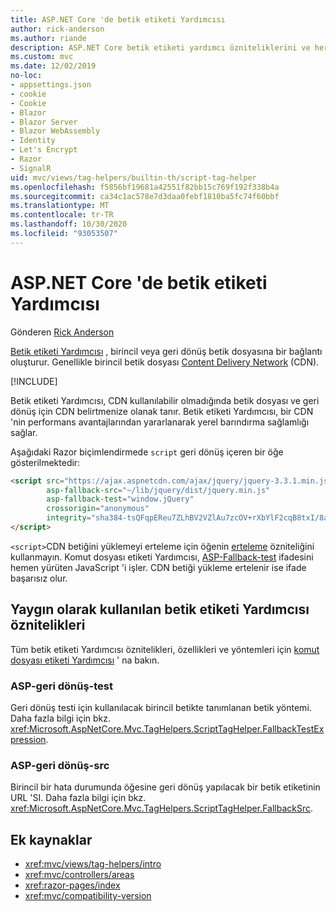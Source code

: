 ```yaml
---
title: ASP.NET Core 'de betik etiketi Yardımcısı
author: rick-anderson
ms.author: riande
description: ASP.NET Core betik etiketi yardımcı özniteliklerini ve her bir özniteliğin, HTML komut dosyası etiketinin genişletme davranışında oynadığı rolü bulur.
ms.custom: mvc
ms.date: 12/02/2019
no-loc:
- appsettings.json
- cookie
- Cookie
- Blazor
- Blazor Server
- Blazor WebAssembly
- Identity
- Let's Encrypt
- Razor
- SignalR
uid: mvc/views/tag-helpers/builtin-th/script-tag-helper
ms.openlocfilehash: f5856bf19681a42551f82bb15c769f192f338b4a
ms.sourcegitcommit: ca34c1ac578e7d3daa0febf1810ba5fc74f60bbf
ms.translationtype: MT
ms.contentlocale: tr-TR
ms.lasthandoff: 10/30/2020
ms.locfileid: "93053507"
---
```

# <a name="script-tag-helper-in-aspnet-core"></a>ASP.NET Core 'de betik etiketi Yardımcısı

Gönderen [Rick Anderson](https://twitter.com/RickAndMSFT)

[Betik etiketi Yardımcısı](xref:Microsoft.AspNetCore.Mvc.TagHelpers.ScriptTagHelper) , birincil veya geri dönüş betik dosyasına bir bağlantı oluşturur. Genellikle birincil betik dosyası [Content Delivery Network](/office365/enterprise/content-delivery-networks#what-exactly-is-a-cdn) (CDN).

[!INCLUDE[](~/includes/cdn.md)]

Betik etiketi Yardımcısı, CDN kullanılabilir olmadığında betik dosyası ve geri dönüş için CDN belirtmenize olanak tanır. Betik etiketi Yardımcısı, bir CDN 'nin performans avantajlarından yararlanarak yerel barındırma sağlamlığı sağlar.

Aşağıdaki Razor biçimlendirmede `script` geri dönüş içeren bir öğe gösterilmektedir:

```html
<script src="https://ajax.aspnetcdn.com/ajax/jquery/jquery-3.3.1.min.js"
        asp-fallback-src="~/lib/jquery/dist/jquery.min.js"
        asp-fallback-test="window.jQuery"
        crossorigin="anonymous"
        integrity="sha384-tsQFqpEReu7ZLhBV2VZlAu7zcOV+rXbYlF2cqB8txI/8aZajjp4Bqd+V6D5IgvKT">
</script>
```

`<script>`CDN betiğini yüklemeyi erteleme için öğenin [erteleme](https://developer.mozilla.org/docs/Web/HTML/Element/script) özniteliğini kullanmayın. Komut dosyası etiketi Yardımcısı, [ASP-Fallback-test](#asp-fallback-test) ifadesini hemen yürüten JavaScript 'i işler. CDN betiği yükleme ertelenir ise ifade başarısız olur.

## <a name="commonly-used-script-tag-helper-attributes"></a>Yaygın olarak kullanılan betik etiketi Yardımcısı öznitelikleri

Tüm betik etiketi Yardımcısı öznitelikleri, özellikleri ve yöntemleri için [komut dosyası etiketi Yardımcısı](xref:Microsoft.AspNetCore.Mvc.TagHelpers.ScriptTagHelper) ' na bakın.

### <a name="asp-fallback-test"></a>ASP-geri dönüş-test

Geri dönüş testi için kullanılacak birincil betikte tanımlanan betik yöntemi. Daha fazla bilgi için bkz. <xref:Microsoft.AspNetCore.Mvc.TagHelpers.ScriptTagHelper.FallbackTestExpression>.

### <a name="asp-fallback-src"></a>ASP-geri dönüş-src

Birincil bir hata durumunda öğesine geri dönüş yapılacak bir betik etiketinin URL 'SI. Daha fazla bilgi için bkz. <xref:Microsoft.AspNetCore.Mvc.TagHelpers.ScriptTagHelper.FallbackSrc>.

## <a name="additional-resources"></a>Ek kaynaklar

* <xref:mvc/views/tag-helpers/intro>
* <xref:mvc/controllers/areas>
* <xref:razor-pages/index>
* <xref:mvc/compatibility-version>
